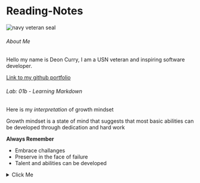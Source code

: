 # Reading-Notes

![navy veteran seal](https://m.media-amazon.com/images/I/71vbu4H4VeL.jpg)

###### About Me

Hello my name is Deon Curry, I am a USN veteran and inspiring software developer. 

[Link to my github portfolio](https://github.com/Curryfrom3)

###### Lab: 01b - Learning Markdown

Here is my *interpretation* of growth mindset

Growth mindset is a state of mind that suggests that most basic abilities can be developed through dedication and hard work

**Always Remember**

- Embrace challanges
- Preserve in the face of failure 
- Talent and abilities can be developed 

<details>
<summary>Click Me</summary>

<a href="https://Curryfrom3.github.io/Things-I-want-to-know-more-about/">Things I Want To Know More About</a>
</details>

